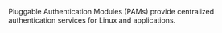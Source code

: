 Pluggable Authentication Modules (PAMs) provide centralized authentication services for Linux and applications.